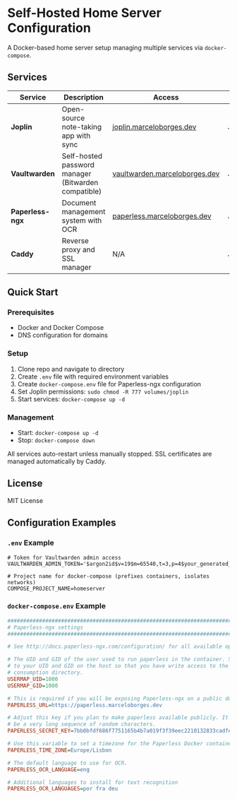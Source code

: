 # Self-Hosted Home Server Configuration

A Docker-based home server setup managing multiple services via `docker-compose`.

## Services

| Service | Description | Access | Data Location |
|---------|-------------|--------|--------------|
| **Joplin** | Open-source note-taking app with sync | [joplin.marceloborges.dev](https://joplin.marceloborges.dev) | `./volumes/joplin` |
| **Vaultwarden** | Self-hosted password manager (Bitwarden compatible) | [vaultwarden.marceloborges.dev](https://vaultwarden.marceloborges.dev) | `./volumes/vaultwarden` |
| **Paperless-ngx** | Document management system with OCR | [paperless.marceloborges.dev](https://paperless.marceloborges.dev) | `./volumes/paperless/*` |
| **Caddy** | Reverse proxy and SSL manager | N/A | `./Caddyfile` |

## Quick Start

### Prerequisites
- Docker and Docker Compose
- DNS configuration for domains

### Setup
1. Clone repo and navigate to directory
2. Create `.env` file with required environment variables
3. Create `docker-compose.env` file for Paperless-ngx configuration
4. Set Joplin permissions: `sudo chmod -R 777 volumes/joplin`
5. Start services: `docker-compose up -d`

### Management
- Start: `docker-compose up -d`
- Stop: `docker-compose down`

All services auto-restart unless manually stopped. SSL certificates are managed automatically by Caddy.

## License
MIT License

## Configuration Examples

### `.env` Example
```
# Token for Vaultwarden admin access
VAULTWARDEN_ADMIN_TOKEN='$argon2id$v=19$m=65540,t=3,p=4$your_generated_hash'

# Project name for docker-compose (prefixes containers, isolates networks)
COMPOSE_PROJECT_NAME=homeserver
```

### `docker-compose.env` Example
```ini
###############################################################################
# Paperless-ngx settings                                                      #
###############################################################################

# See http://docs.paperless-ngx.com/configuration/ for all available options.

# The UID and GID of the user used to run paperless in the container. Set this
# to your UID and GID on the host so that you have write access to the
# consumption directory.
USERMAP_UID=1000
USERMAP_GID=1000

# This is required if you will be exposing Paperless-ngx on a public domain
PAPERLESS_URL=https://paperless.marceloborges.dev

# Adjust this key if you plan to make paperless available publicly. It should
# be a very long sequence of random characters.
PAPERLESS_SECRET_KEY=7bb0bfdf686f7751165b4b7a019f3f39eec2210132833cadfe31ca5ffd5bce71

# Use this variable to set a timezone for the Paperless Docker containers.
PAPERLESS_TIME_ZONE=Europe/Lisbon

# The default language to use for OCR.
PAPERLESS_OCR_LANGUAGE=eng

# Additional languages to install for text recognition
PAPERLESS_OCR_LANGUAGES=por fra deu
```